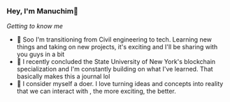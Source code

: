 ### Hey, I'm Manuchim👋
*Getting to know me*

- 🔭 Soo I'm transitioning from Civil engineering to tech. Learning new things and taking on new projects, it's exciting and I'll be sharing with you guys in a bit
- 🌱 I recently concluded the State University of New York's blockchain specialization and I'm constantly building on what I've learned. That basically makes this a journal lol
- 👯 I consider myself a doer. I love turning ideas and concepts into reality that we can interact with , the more exciting, the better. 
